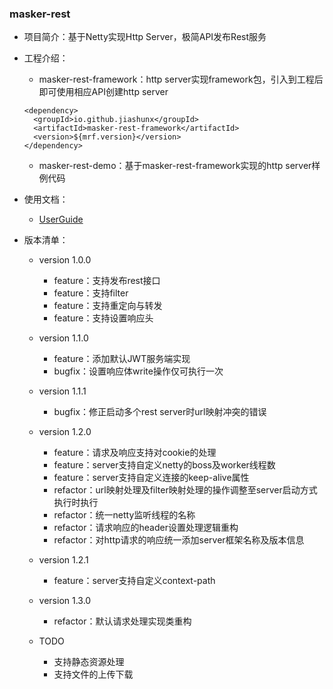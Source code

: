 
### masker-rest

- 项目简介：基于Netty实现Http Server，极简API发布Rest服务

- 工程介绍：

   - masker-rest-framework：http server实现framework包，引入到工程后即可使用相应API创建http server

   ```text
   <dependency>
     <groupId>io.github.jiashunx</groupId>
     <artifactId>masker-rest-framework</artifactId>
     <version>${mrf.version}</version>
   </dependency>
   ```

   - masker-rest-demo：基于masker-rest-framework实现的http server样例代码

- 使用文档：

   - [UserGuide](./docs/UserGuide.md)

- 版本清单：

   - version 1.0.0
      - feature：支持发布rest接口
      - feature：支持filter
      - feature：支持重定向与转发
      - feature：支持设置响应头
   - version 1.1.0
      - feature：添加默认JWT服务端实现
      - bugfix：设置响应体write操作仅可执行一次
   - version 1.1.1
      - bugfix：修正启动多个rest server时url映射冲突的错误
   - version 1.2.0
      - feature：请求及响应支持对cookie的处理
      - feature：server支持自定义netty的boss及worker线程数
      - feature：server支持自定义连接的keep-alive属性
      - refactor：url映射处理及filter映射处理的操作调整至server启动方式执行时执行
      - refactor：统一netty监听线程的名称
      - refactor：请求响应的header设置处理逻辑重构
      - refactor：对http请求的响应统一添加server框架名称及版本信息
   - version 1.2.1
      - feature：server支持自定义context-path
   - version 1.3.0
      - refactor：默认请求处理实现类重构

   - TODO
      - 支持静态资源处理
      - 支持文件的上传下载
